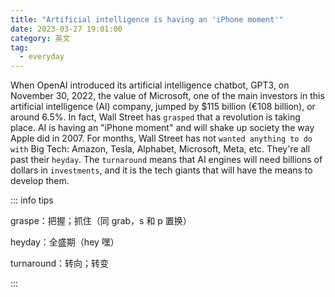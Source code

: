 ```yaml
---
title: "Artificial intelligence is having an 'iPhone moment'"
date: 2023-03-27 19:01:00
category: 英文
tag:
  - everyday
---
```


When OpenAI introduced its artificial intelligence chatbot, GPT3, on November 30, 2022, the value of Microsoft, one of the main investors in this artificial intelligence (AI) company, jumped by $115 billion (€108 billion), or around 6.5%. In fact, Wall Street has `grasped` that a revolution is taking place. AI is having an "iPhone moment" and will shake up society the way Apple did in 2007. For months, Wall Street has not `wanted anything to do with` Big Tech: Amazon, Tesla, Alphabet, Microsoft, Meta, etc. They're all past their `heyday`. The `turnaround` means that AI engines will need billions of dollars in `investments`, and it is the tech giants that will have the means to develop them.

::: info tips

graspe：把握；抓住（同 grab，s 和 p 置换）

heyday：全盛期（hey 嘿）

turnaround：转向；转变

:::
